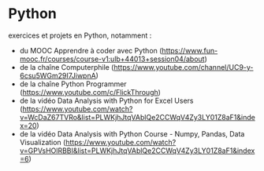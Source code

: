 # Python
exercices et projets en Python, notamment : 
* du MOOC Apprendre à coder avec Python (https://www.fun-mooc.fr/courses/course-v1:ulb+44013+session04/about)
* de la chaîne Computerphile (https://www.youtube.com/channel/UC9-y-6csu5WGm29I7JiwpnA)
* de la chaîne  Python Programmer (https://www.youtube.com/c/FlickThrough)
* de la vidéo Data Analysis with Python for Excel Users (https://www.youtube.com/watch?v=WcDaZ67TVRo&list=PLWKjhJtqVAblQe2CCWqV4Zy3LY01Z8aF1&index=20)
* de la vidéo  Data Analysis with Python Course - Numpy, Pandas, Data Visualization  (https://www.youtube.com/watch?v=GPVsHOlRBBI&list=PLWKjhJtqVAblQe2CCWqV4Zy3LY01Z8aF1&index=6)
